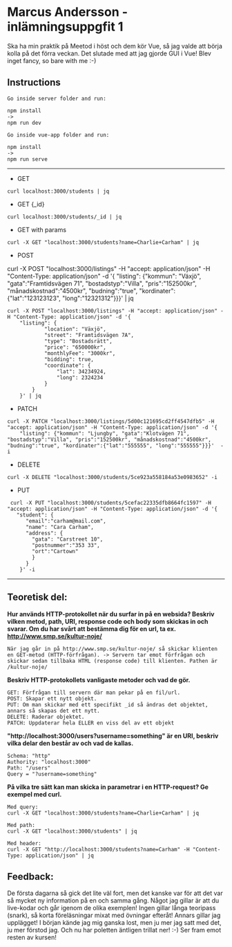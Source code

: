 # Marcus Andersson - inlämningsuppgfit 1
Ska ha min praktik på Meetod i höst och dem kör Vue, så jag valde att börja kolla på det förra veckan. Det slutade med att jag gjorde GUI i Vue! Blev inget fancy, so bare with me :-)

## Instructions

```
Go inside server folder and run:

npm install 
->
npm run dev
```
```
Go inside vue-app folder and run:

npm install 
->
npm run serve
```
---

* GET
```
curl localhost:3000/students | jq
```

* GET {_id}
```
curl localhost:3000/students/_id | jq
```

* GET with params
```
curl -X GET "localhost:3000/students?name=Charlie+Carham" | jq
```

* POST

curl -X POST "localhost:3000/listings" -H "accept: application/json" -H "Content-Type: application/json" -d '{
    "listing": {"kommun": "Växjö", "gata":"Framtidsvägen 71", "bostadstyp":"Villa", "pris":"152500kr", "månadskostnad":"4500kr", "budning":"true", "kordinater":{"lat":"123123123", "long":"12321312"}}}' | jq

```
curl -X POST "localhost:3000/listings" -H "accept: application/json" -H "Content-Type: application/json" -d '{
    "listing": {
            "location": "Växjö",
            "street": "Framtidsvägen 7A",
            "type": "Bostadsrätt",
            "price": "650000kr",
            "monthlyFee": "3000kr",
            "bidding": true,
            "coordinate": {
                "lat": 34234924,
                "long": 2324234
            }
        }
    }' | jq
```

* PATCH
```
curl -X PATCH "localhost:3000/listings/5d00c121695cd2ff4547dfb5" -H "accept: application/json" -H "Content-Type: application/json" -d '{
    "listing": {"kommun": "Ljungby", "gata":"Klotvägen 71", "bostadstyp":"Villa", "pris":"152500kr", "månadskostnad":"4500kr", "budning":"true", "kordinater":{"lat":"555555", "long":"555555"}}}'  -i
```

* DELETE
```
curl -X DELETE "localhost:3000/students/5ce923a558184a53e0983652" -i
```

* PUT
```
 curl -X PUT "localhost:3000/students/5cefac22335dfb8664fc1597" -H "accept: application/json" -H "Content-Type: application/json" -d '{
   "student": {
      "email":"carham@mail.com",
      "name": "Cara Carham",
      "address": {
        "gata": "Carstreet 10",
        "postnummer":"353 33",
        "ort":"Cartown"
        }
      }
    }' -i
```
---
## Teoretisk del:
**Hur används HTTP-protokollet när du surfar in på en websida? Beskriv vilken metod, path, URI, response code och body som skickas in och svarar. Om du har svårt att bestämma dig för en url, ta ex. http://www.smp.se/kultur-noje/**
```
När jag går in på http://www.smp.se/kultur-noje/ så skickar klienten en GET-metod (HTTP-förfrågan). -> Servern tar emot förfrågan och skickar sedan tillbaka HTML (response code) till klienten. Pathen är /kultur-noje/
```

**Beskriv HTTP-protokollets vanligaste metoder och vad de gör.**
```
GET: Förfrågan till servern där man pekar på en fil/url.
POST: Skapar ett nytt objekt.
PUT: Om man skickar med ett specifikt _id så ändras det objektet, annars så skapas det ett nytt.
DELETE: Raderar objektet.
PATCH: Uppdaterar hela ELLER en viss del av ett objekt
```

**"http://localhost:3000/users?username=something" är en URI, beskriv vilka delar den består av och vad de kallas.**
```
Schema: "http"
Authority: "localhost:3000"
Path: "/users"
Query = "?username=something"
```

**På vilka tre sätt kan man skicka in parametrar i en HTTP-request? Ge exempel med curl.**
```
Med query:
curl -X GET "localhost:3000/students?name=Charlie+Carham" | jq
```

```
Med path:
curl -X GET "localhost:3000/students" | jq
```

```
Med header:
curl -X GET "http://localhost:3000/students?name=Carham" -H "Content-Type: application/json" | jq
```
## Feedback:
De första dagarna så gick det lite väl fort, men det kanske var för att det var så mycket ny information på en och samma gång. Något jag gillar är att du live-kodar och går igenom de olika exemplen! Ingen gillar långa teoripass (snark), så korta föreläsningar mixat med övningar efteråt! Annars gillar jag upplägget! I början kände jag mig ganska lost, men ju mer jag satt med det, ju mer förstod jag. Och nu har poletten äntligen trillat ner! :-) Ser fram emot resten av kursen!